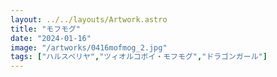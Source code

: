 ```yaml
---
layout: ../../layouts/Artwork.astro
title: "モフモグ"
date: "2024-01-16"
image: "/artworks/0416mofmog_2.jpg"
tags: ["ハルスベリヤ","ツィオルコボイ・モフモグ","ドラゴンガール"]
---
```


